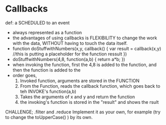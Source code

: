 # Callbacks
def: a SCHEDULED to an event
* always represented as a function
* the advantages of using callbacks is FLEXIBILITY to change the work with the data, WITHOUT having to touch the data itself. 
* function doStuffwithNumbers(x,y, callback() {
  var result = callback(x,y) //this is putting a placeholder for the function
  ressult
})
* doStuffwithNumbers(4,8, function(a,b) {
  return a*b; 
})
* when invoking the function, first the 4,8 is added to the function, and then the function is added to the 
* order goes, 
  1. Invoked function, arguments are stored in the FUNCTION
  2. From the Function, reads the callback function, which goes back to teh INVOKE's function(a,b)
  3. Takes the arguments of x and y and return the function
  4. the invoking's function is stored in the "result" and shows the rsult



CHALLENGE;
  .filter and .reduce 
  Implement it as your own, for example (try to change the toUpperCase() ) by its own.